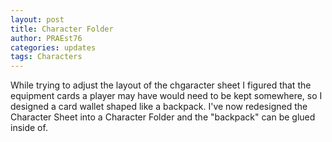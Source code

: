 ```yaml
---
layout: post
title: Character Folder
author: PRAEst76
categories: updates
tags: Characters
---
```

While trying to adjust the layout of the chgaracter sheet I figured that the equipment cards a player may have would need to be kept somewhere, so I designed a card wallet shaped like a backpack. I've now redesigned the Character Sheet into a Character Folder and the "backpack" can be glued inside of.
